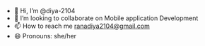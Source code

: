 - 👋 Hi, I’m @diya-2104
- 💞️ I’m looking to collaborate on Mobile application Development
- 📫 How to reach me ranadiya2104@gmail.com
- 😄 Pronouns: she/her

<!---
diya-2104/diya-2104 is a ✨ special ✨ repository because its `README.md` (this file) appears on your GitHub profile.
You can click the Preview link to take a look at your changes.
--->
